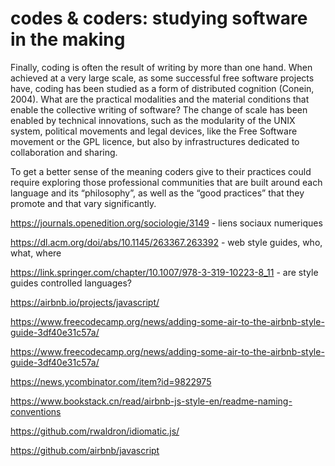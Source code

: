 # codes & coders: studying software in the making

Finally, coding is often the result of writing by more than one hand. When
achieved at a very large scale, as some successful free software projects
have, coding has been studied as a form of distributed cognition (Conein,
2004). What are the practical modalities and the material conditions that
enable the collective writing of software? The change of scale has been
enabled by technical innovations, such as the modularity of the UNIX
system, political movements and legal devices, like the Free Software
movement or the GPL licence, but also by infrastructures dedicated to
collaboration and sharing.

To get a better sense of the meaning
coders give to their practices could require exploring those professional
communities that are built around each language and its “philosophy”, as
well as the “good practices” that they promote and that vary significantly.


https://journals.openedition.org/sociologie/3149 - liens sociaux numeriques

https://dl.acm.org/doi/abs/10.1145/263367.263392 - web style guides, who, what, where

https://link.springer.com/chapter/10.1007/978-3-319-10223-8_11 - are style guides controlled languages?

https://airbnb.io/projects/javascript/

https://www.freecodecamp.org/news/adding-some-air-to-the-airbnb-style-guide-3df40e31c57a/


https://www.freecodecamp.org/news/adding-some-air-to-the-airbnb-style-guide-3df40e31c57a/

https://news.ycombinator.com/item?id=9822975

https://www.bookstack.cn/read/airbnb-js-style-en/readme-naming-conventions

https://github.com/rwaldron/idiomatic.js/

https://github.com/airbnb/javascript
